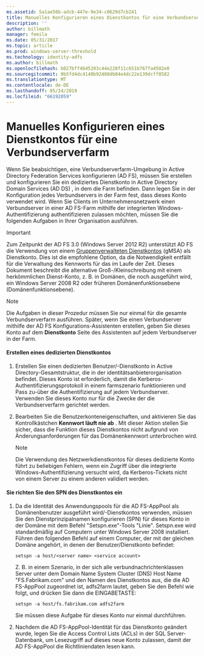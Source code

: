 ```yaml
---
ms.assetid: 5a1ae56b-adcb-447e-9e34-c0629d7cb241
title: Manuelles Konfigurieren eines Dienstkontos für eine Verbundserverfarm
description: ''
author: billmath
manager: femila
ms.date: 05/31/2017
ms.topic: article
ms.prod: windows-server-threshold
ms.technology: identity-adfs
ms.author: billmath
ms.openlocfilehash: b027bff4645203c44e228f11c651b767fa4502e0
ms.sourcegitcommit: 0b5fd4dc4148b92480db04e4dc22e139dcff8582
ms.translationtype: MT
ms.contentlocale: de-DE
ms.lasthandoff: 05/24/2019
ms.locfileid: "66192059"
---
```

# <a name="manually-configure-a-service-account-for-a-federation-server-farm"></a>Manuelles Konfigurieren eines Dienstkontos für eine Verbundserverfarm

Wenn Sie beabsichtigen, eine Verbundserverfarm-Umgebung in Active Directory Federation Services konfigurieren \(AD FS\), müssen Sie erstellen und konfigurieren Sie ein dediziertes Dienstkonto in Active Directory Domain Services \(AD DS\) , in dem die Farm befinden. Dann legen Sie in der Konfiguration jedes Verbundservers in der Farm fest, dass dieses Konto verwendet wird. Wenn Sie Clients im Unternehmensnetzwerk einen Verbundserver in einer AD FS-Farm mithilfe der integrierten Windows-Authentifizierung authentifizieren zulassen möchten, müssen Sie die folgenden Aufgaben in Ihrer Organisation ausführen.  

> [!IMPORTANT]
> Zum Zeitpunkt der AD FS 3.0 (Windows Server 2012 R2) unterstützt AD FS die Verwendung von einem [Gruppenverwalteten Dienstkontos](https://docs.microsoft.com/windows-server/security/group-managed-service-accounts/group-managed-service-accounts-overview) \(gMSA\) als Dienstkonto.  Dies ist die empfohlene Option, da die Notwendigkeit entfällt für die Verwaltung des Kennworts für das im Laufe der Zeit.  Dieses Dokument beschreibt die alternative Groß-/Kleinschreibung mit einem herkömmlichen Dienst-Konto, z. B. in Domänen, die noch ausgeführt wird, ein Windows Server 2008 R2 oder früheren Domänenfunktionsebene \(Domänenfunktionsebene\).

> [!NOTE]  
> Die Aufgaben in dieser Prozedur müssen Sie nur einmal für die gesamte Verbundserverfarm ausführen. Später, wenn Sie einen Verbundserver mithilfe der AD FS Konfigurations-Assistenten erstellen, geben Sie dieses Konto auf dem **Dienstkonto** Seite des Assistenten auf jedem Verbundserver in der Farm.  
  
#### <a name="create-a-dedicated-service-account"></a>Erstellen eines dedizierten Dienstkontos  
  
1.  Erstellen Sie einen dedizierten Benutzer\/-Dienstkonto in Active Directory-Gesamtstruktur, die in der identitätsanbieterorganisation befindet. Dieses Konto ist erforderlich, damit die Kerberos-Authentifizierungsprotokoll in einem farmszenario funktionieren und Pass zu\-über die Authentifizierung auf jedem Verbundserver. Verwenden Sie dieses Konto nur für die Zwecke der die Verbundserverfarm gerichtet werden.  
  
2.  Bearbeiten Sie die Benutzerkonteneigenschaften, und aktivieren Sie das Kontrollkästchen **Kennwort läuft nie ab** . Mit dieser Aktion stellen Sie sicher, dass die Funktion dieses Dienstkontos nicht aufgrund von Änderungsanforderungen für das Domänenkennwort unterbrochen wird.  
  
    > [!NOTE]  
    > Die Verwendung des Netzwerkdienstkontos für dieses dedizierte Konto führt zu beliebigen Fehlern, wenn ein Zugriff über die integrierte Windows-Authentifizierung versucht wird, da Kerberos-Tickets nicht von einem Server zu einem anderen validiert werden.  
  
#### <a name="to-set-the-spn-of-the-service-account"></a>Sie richten Sie den SPN des Dienstkontos ein  
  
1.  Da die Identität des Anwendungspools für die AD FS-AppPool als Domänenbenutzer ausgeführt wird\/-Dienstkontos verwenden, müssen Sie den Dienstprinzipalnamen konfigurieren \(SPN\) für dieses Konto in der Domäne mit dem Befehl "Setspn.exe"\-Tools "Linie". Setspn.exe wird standardmäßig auf Computern unter Windows Server 2008 installiert. Führen den folgenden Befehl auf einem Computer, der mit der gleichen Domäne angehört, in denen der Benutzer\/Dienstkonto befindet:  
  
    ```  
    setspn -a host/<server name> <service account>  
    ```  
  
    Z. B. in einem Szenario, in der sich alle verbundnachrichtenklassen Server unter dem Domain Name System Cluster \(DNS\) Host Name "FS.Fabrikam.com" und den Namen des Dienstkontos aus, die die AD FS-AppPool zugeordnet ist, adfs2farm lautet, geben Sie den Befehl wie folgt, und drücken Sie dann die EINGABETASTE:  
  
    ```  
    setspn -a host/fs.fabrikam.com adfs2farm  
    ```  
  
    Sie müssen diese Aufgabe für dieses Konto nur einmal durchführen.  
  
2.  Nachdem die AD FS-AppPool-Identität für das Dienstkonto geändert wurde, legen Sie die Access Control Lists \(ACLs\) in der SQL Server-Datenbank, um Lesezugriff auf dieses neue Konto zulassen, damit der AD FS-AppPool die Richtliniendaten lesen kann.  
  

